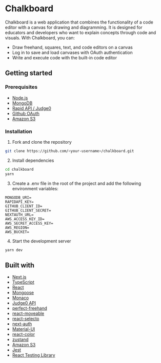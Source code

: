 # Chalkboard

Chalkboard is a web application that combines the functionality of a code editor with a canvas for drawing and diagramming. It is designed for educators and developers who want to explain concepts through code and visuals. With Chalkboard, you can:

- Draw freehand, squares, text, and code editors on a canvas
- Log in to save and load canvases with OAuth authentication
- Write and execute code with the built-in code editor

## Getting started

### Prerequisites

- [Node.js](https://nodejs.org/)
- [MongoDB](https://www.mongodb.com/)
- [Rapid API / Judge0](https://api.judge0.com/)
- [Github OAuth](https://github.com/)
- [Amazon S3](https://aws.amazon.com/s3/)

### Installation

1. Fork and clone the repository

```bash
git clone https://github.com/<your-username>/chalkboard.git
```

2. Install dependencies

```bash
cd chalkboard
yarn
```

3. Create a .env file in the root of the project and add the following environment variables:

```
MONGODB_URI=
RAPIDAPI_KEY=
GITHUB_CLIENT_ID=
GITHUB_CLIENT_SECRET=
NEXTAUTH_URL=
AWS_ACCESS_KEY_ID=
AWS_SECRET_ACCESS_KEY=
AWS_REGION=
AWS_BUCKET=
```

4. Start the development server

```bash
yarn dev
```

## Built with

- [Next.js](https://nextjs.org/)
- [TypeScript](https://www.typescriptlang.org/)
- [React](https://reactjs.org/)
- [Mongoose](https://mongoosejs.com/)
- [Monaco](https://microsoft.github.io/monaco-editor/)
- [Judge0 API](https://api.judge0.com/)
- [perfect-freehand](https://www.npmjs.com/package/perfect-freehand)
- [react-moveable](https://www.npmjs.com/package/react-moveable)
- [react-selecto](https://www.npmjs.com/package/react-selecto)
- [next-auth](https://next-auth.js.org/)
- [Material-UI](https://material-ui.com/)
- [react-color](https://casesandberg.github.io/react-color/)
- [zustand](https://github.com/react-spring/zustand)
- [Amazon S3](https://aws.amazon.com/s3/)
- [Jest](https://jestjs.io/)
- [React Testing Library](https://testing-library.com/docs/react-testing-library/intro/)


